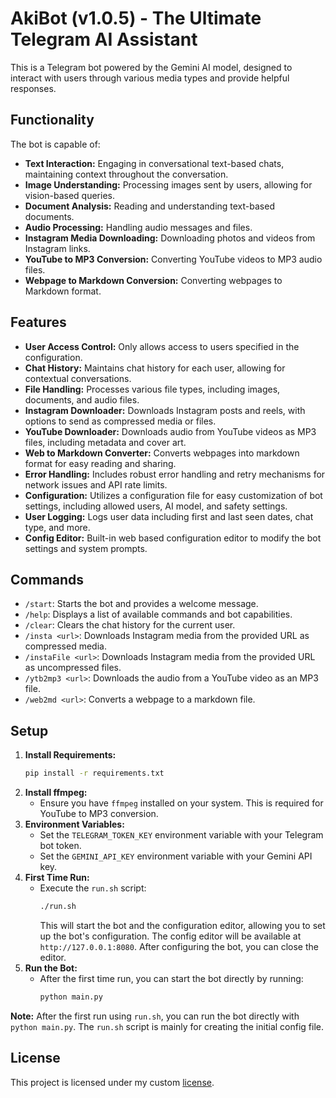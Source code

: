 # AkiBot (v1.0.5) - The Ultimate Telegram AI Assistant

This is a Telegram bot powered by the Gemini AI model, designed to interact with users through various media types and provide helpful responses.

## Functionality

The bot is capable of:

-   **Text Interaction:** Engaging in conversational text-based chats, maintaining context throughout the conversation.
-   **Image Understanding:** Processing images sent by users, allowing for vision-based queries.
-   **Document Analysis:** Reading and understanding text-based documents.
-   **Audio Processing:** Handling audio messages and files.
-   **Instagram Media Downloading:** Downloading photos and videos from Instagram links.
-   **YouTube to MP3 Conversion:** Converting YouTube videos to MP3 audio files.
-   **Webpage to Markdown Conversion:** Converting webpages to Markdown format.

## Features

-   **User Access Control:** Only allows access to users specified in the configuration.
-   **Chat History:** Maintains chat history for each user, allowing for contextual conversations.
-   **File Handling:** Processes various file types, including images, documents, and audio files.
-   **Instagram Downloader:** Downloads Instagram posts and reels, with options to send as compressed media or files.
-   **YouTube Downloader:** Downloads audio from YouTube videos as MP3 files, including metadata and cover art.
-   **Web to Markdown Converter:** Converts webpages into markdown format for easy reading and sharing.
-   **Error Handling:** Includes robust error handling and retry mechanisms for network issues and API rate limits.
-   **Configuration:** Utilizes a configuration file for easy customization of bot settings, including allowed users, AI model, and safety settings.
-   **User Logging:** Logs user data including first and last seen dates, chat type, and more.
-   **Config Editor:** Built-in web based configuration editor to modify the bot settings and system prompts.

## Commands

-   `/start`: Starts the bot and provides a welcome message.
-   `/help`: Displays a list of available commands and bot capabilities.
-   `/clear`: Clears the chat history for the current user.
-   `/insta <url>`: Downloads Instagram media from the provided URL as compressed media.
-   `/instaFile <url>`: Downloads Instagram media from the provided URL as uncompressed files.
-   `/ytb2mp3 <url>`: Downloads the audio from a YouTube video as an MP3 file.
-    `/web2md <url>`: Converts a webpage to a markdown file.

## Setup

1.  **Install Requirements:**
    ```bash
    pip install -r requirements.txt
    ```
2.  **Install ffmpeg:**
    - Ensure you have `ffmpeg` installed on your system. This is required for YouTube to MP3 conversion.
3.  **Environment Variables:**
    -   Set the `TELEGRAM_TOKEN_KEY` environment variable with your Telegram bot token.
    -   Set the `GEMINI_API_KEY` environment variable with your Gemini API key.
4. **First Time Run:**
    -   Execute the `run.sh` script:
        ```bash
        ./run.sh
        ```
        This will start the bot and the configuration editor, allowing you to set up the bot's configuration.
        The config editor will be available at `http://127.0.0.1:8080`.
        After configuring the bot, you can close the editor.
5.  **Run the Bot:**
    -   After the first time run, you can start the bot directly by running:
        ```bash
        python main.py
        ```
        
   
**Note:** After the first run using `run.sh`, you can run the bot directly with `python main.py`. The `run.sh` script is mainly for creating the initial config file.

## License

This project is licensed under my custom [license](LICENSE).
